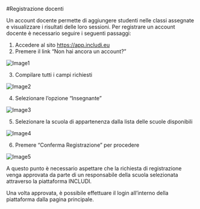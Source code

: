 #Registrazione docenti 
 
Un account docente permette di aggiungere studenti nelle classi assegnate e visualizzare i risultati delle loro sessioni. 
Per registrare un account docente è necessario seguire i seguenti passaggi: 
 
1.	Accedere al sito https://app.includi.eu 
2.	Premere il link “Non hai ancora un account?” 

![Image1](/guide-webapp/images/Immagine1.jpg)

3.	Compilare tutti i campi richiesti 
 
![Image2](/guide-webapp/images/Immagine2.jpg)
   
4.	Selezionare l’opzione “Insegnante” 
 
![Image3](/guide-webapp/images/Immagine3.jpg)
 
5.	Selezionare la scuola di appartenenza dalla lista delle scuole disponibili 
 
![Image4](/guide-webapp/images/Immagine4.jpg)
   
6.	Premere “Conferma Registrazione” per procedere 
 
![Image5](/guide-webapp/images/Immagine5.jpg)
   
A questo punto è necessario aspettare che la richiesta di registrazione venga approvata da parte di un responsabile della scuola selezionata attraverso la piattaforma INCLUDI. 
 
Una volta approvata, è possibile effettuare il login all’interno della piattaforma dalla pagina principale. 
